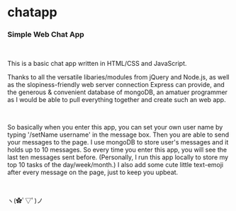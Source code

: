 # chatapp

<h3>Simple Web Chat App</h3>
<br>
<p>This is a basic chat app written in HTML/CSS and JavaScript.</p>
<p>Thanks to all the versatile libaries/modules from jQuery and Node.js, as well as the slopiness-friendly web server connection Express can provide, and the generous & convenient database of mongoDB, an amatuer programmer as I would be able to pull everything together and create such an web app.</p>
<br>
<p>So basically when you enter this app, you can set your own user name by typing '/setName <space> username' in the message box. Then you are able to send your messages to the page. I use mongoDB to store user's messages and it holds up to 10 messages. So every time you enter this app, you will see the last ten messages sent before. (Personally, I run this app locally to store my top 10 tasks of the day/week/month.) I also add some cute little text-emoji after every message on the page, just to keep you upbeat.</p>
<br>
<p>ヽ(✿ﾟ▽ﾟ)ノ</p>
